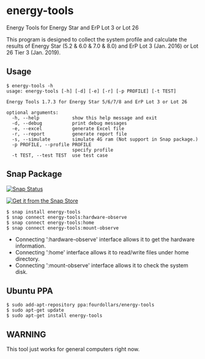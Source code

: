 # energy-tools
Energy Tools for Energy Star and ErP Lot 3 or Lot 26

This program is designed to collect the system profile and calculate the results of Energy Star (5.2 & 6.0 & 7.0 & 8.0) and ErP Lot 3 (Jan. 2016) or Lot 26 Tier 3 (Jan. 2019).

## Usage

```
$ energy-tools -h
usage: energy-tools [-h] [-d] [-e] [-r] [-p PROFILE] [-t TEST]

Energy Tools 1.7.3 for Energy Star 5/6/7/8 and ErP Lot 3 or Lot 26

optional arguments:
  -h, --help            show this help message and exit
  -d, --debug           print debug messages
  -e, --excel           generate Excel file
  -r, --report          generate report file
  -s, --simulate        simulate 4G ram (Not support in Snap package.)
  -p PROFILE, --profile PROFILE
                        specify profile
  -t TEST, --test TEST  use test case
```

## Snap Package

[![Snap Status](https://build.snapcraft.io/badge/fourdollars/energy-tools.svg)](https://build.snapcraft.io/user/fourdollars/energy-tools)

[![Get it from the Snap Store](https://snapcraft.io/static/images/badges/en/snap-store-white.svg)](https://snapcraft.io/energy-tools)

```
$ snap install energy-tools
$ snap connect energy-tools:hardware-observe
$ snap connect energy-tools:home
$ snap connect energy-tools:mount-observe
```

* Connecting ':hardware-observe' interface allows it to get the hardware information.
* Connecting ':home' interface allows it to read/write files under home directory.
* Connecting ':mount-observe' interface allows it to check the system disk.

## Ubuntu PPA

```
$ sudo add-apt-repository ppa:fourdollars/energy-tools
$ sudo apt-get update
$ sudo apt-get install energy-tools
```

## WARNING

This tool just works for general computers right now.
